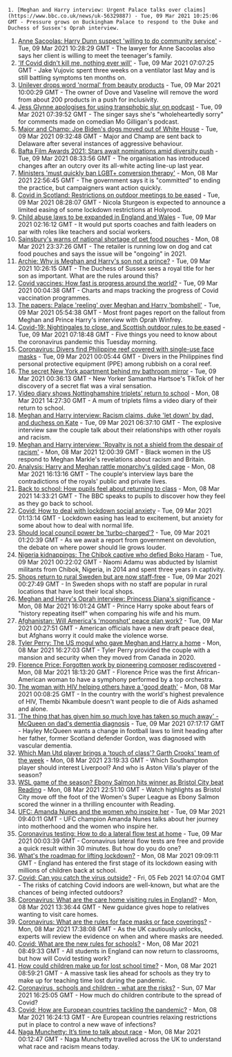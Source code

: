
    1. [Meghan and Harry interview: Urgent Palace talks over claims](https://www.bbc.co.uk/news/uk-56329887) - Tue, 09 Mar 2021 10:25:06 GMT - Pressure grows on Buckingham Palace to respond to the Duke and Duchess of Sussex's Oprah interview.
1. [Anne Sacoolas: Harry Dunn suspect 'willing to do community service'](https://www.bbc.co.uk/news/uk-england-northamptonshire-56326406) - Tue, 09 Mar 2021 10:28:29 GMT - The lawyer for Anne Sacoolas also says her client is willing to meet the teenager's family.
1. ['If Covid didn't kill me, nothing ever will'](https://www.bbc.co.uk/news/health-56324826) - Tue, 09 Mar 2021 07:07:25 GMT - Jake Vujovic spent three weeks on a ventilator last May and is still battling symptoms ten months on.
1. [Unilever drops word 'normal' from beauty products](https://www.bbc.co.uk/news/business-56331524) - Tue, 09 Mar 2021 10:00:29 GMT - The owner of Dove and Vaseline will remove the word from about 200 products in a push for inclusivity.
1. [Jess Glynne apologises for using transphobic slur on podcast](https://www.bbc.co.uk/news/newsbeat-56329180) - Tue, 09 Mar 2021 07:39:52 GMT - The singer says she's "wholeheartedly sorry" for comments made on comedian Mo Gilligan's podcast.
1. [Major and Champ: Joe Biden's dogs moved out of White House](https://www.bbc.co.uk/news/world-us-canada-56331268) - Tue, 09 Mar 2021 09:32:48 GMT - Major and Champ are sent back to Delaware after several instances of aggressive behaviour.
1. [Bafta Film Awards 2021: Stars await nominations amid diversity push](https://www.bbc.co.uk/news/entertainment-arts-56319617) - Tue, 09 Mar 2021 08:33:56 GMT - The organisation has introduced changes after an outcry over its all-white acting line-up last year.
1. [Ministers 'must quickly ban LGBT+ conversion therapy'](https://www.bbc.co.uk/news/uk-politics-56284422) - Mon, 08 Mar 2021 22:56:45 GMT - The government says it is "committed" to ending the practice, but campaigners want action quickly.
1. [Covid in Scotland: Restrictions on outdoor meetings to be eased](https://www.bbc.co.uk/news/uk-scotland-56321402) - Tue, 09 Mar 2021 08:28:07 GMT - Nicola Sturgeon is expected to announce a limited easing of some lockdown restrictions at Holyrood.
1. [Child abuse laws to be expanded in England and Wales](https://www.bbc.co.uk/news/uk-56328874) - Tue, 09 Mar 2021 02:16:12 GMT - It would put sports coaches and faith leaders on par with roles like teachers and social workers.
1. [Sainsbury's warns of national shortage of pet food pouches](https://www.bbc.co.uk/news/business-56328860) - Mon, 08 Mar 2021 23:37:26 GMT - The retailer is running low on dog and cat food pouches and says the issue will be "ongoing" in 2021.
1. [Archie: Why is Meghan and Harry's son not a prince?](https://www.bbc.co.uk/news/uk-56325934) - Tue, 09 Mar 2021 10:26:15 GMT - The Duchess of Sussex sees a royal title for her son as important. What are the rules around this?
1. [Covid vaccines: How fast is progress around the world?](https://www.bbc.co.uk/news/world-56237778) - Tue, 09 Mar 2021 00:04:38 GMT - Charts and maps tracking the progress of Covid vaccination programmes.
1. [The papers: Palace 'reeling' over Meghan and Harry 'bombshell'](https://www.bbc.co.uk/news/blogs-the-papers-56328870) - Tue, 09 Mar 2021 05:54:38 GMT - Most front pages report on the fallout from Meghan and Prince Harry's interview with Oprah Winfrey.
1. [Covid-19: Nightingales to close, and Scottish outdoor rules to be eased](https://www.bbc.co.uk/news/uk-56330465) - Tue, 09 Mar 2021 07:18:48 GMT - Five things you need to know about the coronavirus pandemic this Tuesday morning.
1. [Coronavirus: Divers find Philippine reef covered with single-use face masks](https://www.bbc.co.uk/news/world-asia-56322369) - Tue, 09 Mar 2021 00:05:44 GMT - Divers in the Philippines find personal protective equipment (PPE) among rubbish on a coral reef.
1. [The secret New York apartment behind my bathroom mirror](https://www.bbc.co.uk/news/world-us-canada-56324046) - Tue, 09 Mar 2021 00:36:13 GMT - New Yorker Samantha Hartsoe's TikTok of her discovery of a secret flat was a viral sensation.
1. [Video diary shows Nottinghamshire triplets' return to school](https://www.bbc.co.uk/news/uk-england-nottinghamshire-56324013) - Mon, 08 Mar 2021 14:27:30 GMT - A mum of triplets films a video diary of their return to school.
1. [Meghan and Harry interview: Racism claims, duke 'let down' by dad, and duchess on Kate](https://www.bbc.co.uk/news/uk-56316659) - Tue, 09 Mar 2021 06:37:10 GMT - The explosive interview saw the couple talk about their relationships with other royals and racism.
1. [Meghan and Harry interview: 'Royalty is not a shield from the despair of racism'](https://www.bbc.co.uk/news/world-us-canada-56320101) - Mon, 08 Mar 2021 12:00:39 GMT - Black women in the US respond to Meghan Markle's revelations about racism and Britain.
1. [Analysis: Harry and Meghan rattle monarchy's gilded cage](https://www.bbc.co.uk/news/uk-56326048) - Mon, 08 Mar 2021 16:13:16 GMT - The couple's interview lays bare the contradictions of the royals' public and private lives.
1. [Back to school: How pupils feel about returning to class](https://www.bbc.co.uk/news/uk-england-suffolk-56321188) - Mon, 08 Mar 2021 14:33:21 GMT - The BBC speaks to pupils to discover how they feel as they go back to school.
1. [Covid: How to deal with lockdown social anxiety](https://www.bbc.co.uk/news/newsbeat-56323453) - Tue, 09 Mar 2021 01:13:14 GMT - Lockdown easing has lead to excitement, but anxiety for some about how to deal with normal life.
1. [Should local council power be 'turbo-charged'?](https://www.bbc.co.uk/news/uk-politics-56324395) - Tue, 09 Mar 2021 01:20:39 GMT - As we await a report from government on devolution, the debate on where power should lie grows louder.
1. [Nigeria kidnappings: The Chibok captive who defied Boko Haram](https://www.bbc.co.uk/news/world-africa-56321789) - Tue, 09 Mar 2021 00:22:02 GMT - Naomi Adamu was abducted by Islamist militants from Chibok, Nigeria, in 2014 and spent three years in captivity.
1. [Shops return to rural Sweden but are now staff-free](https://www.bbc.co.uk/news/business-56237988) - Tue, 09 Mar 2021 00:27:49 GMT - In Sweden shops with no staff are popular in rural locations that have lost their local shops.
1. [Meghan and Harry's Oprah interview: Princess Diana's significance](https://www.bbc.co.uk/news/newsbeat-49905596) - Mon, 08 Mar 2021 16:01:24 GMT - Prince Harry spoke about fears of "history repeating itself" when comparing his wife and his mum.
1. [Afghanistan: Will America's 'moonshot' peace plan work?](https://www.bbc.co.uk/news/world-asia-56322062) - Tue, 09 Mar 2021 00:27:51 GMT - American officials have a new draft peace deal, but Afghans worry it could make the violence worse.
1. [Tyler Perry: The US mogul who gave Meghan and Harry a home](https://www.bbc.co.uk/news/world-us-canada-56320290) - Mon, 08 Mar 2021 16:27:03 GMT - Tyler Perry provided the couple with a mansion and security when they moved from Canada in 2020.
1. [Florence Price: Forgotten work by pioneering composer rediscovered](https://www.bbc.co.uk/news/entertainment-arts-56322440) - Mon, 08 Mar 2021 18:13:20 GMT - Florence Price was the first African-American woman to have a symphony performed by a top orchestra.
1. [The woman with HIV helping others have a 'good death'](https://www.bbc.co.uk/news/stories-56282751) - Mon, 08 Mar 2021 00:08:25 GMT - In the country with the world's highest prevalence of HIV, Thembi Nkambule doesn't want people to die of Aids ashamed and alone.
1. ['The thing that has given him so much love has taken so much away' - McQueen on dad's dementia diagnosis](https://www.bbc.co.uk/sport/football/56324874) - Tue, 09 Mar 2021 07:17:17 GMT - Hayley McQueen wants a change in football laws to limit heading after her father, former Scotland defender Gordon, was diagnosed with vascular dementia.
1. [Which Man Utd player brings a 'touch of class'? Garth Crooks' team of the week](https://www.bbc.co.uk/sport/football/56324917) - Mon, 08 Mar 2021 23:19:33 GMT - Which Southampton player should interest Liverpool? And who is Aston Villa's player of the season?
1. [WSL game of the season? Ebony Salmon hits winner as Bristol City beat Reading](https://www.bbc.co.uk/sport/av/football/56329080) - Mon, 08 Mar 2021 22:51:10 GMT - Watch highlights as Bristol City move off the foot of the Women's Super League as Ebony Salmon scored the winner in a thrilling encounter with Reading.
1. [UFC: Amanda Nunes and the women who inspire her](https://www.bbc.co.uk/sport/av/mixed-martial-arts/56327713) - Tue, 09 Mar 2021 09:40:11 GMT - UFC champion Amanda Nunes talks about her journey into motherhood and the women who inspire her.
1. [Coronavirus testing: How to do a lateral flow test at home](https://www.bbc.co.uk/news/health-56326456) - Tue, 09 Mar 2021 00:03:39 GMT - Coronavirus lateral flow tests are free and provide a quick result within 30 minutes. But how do you do one?
1. [What's the roadmap for lifting lockdown?](https://www.bbc.co.uk/news/explainers-52530518) - Mon, 08 Mar 2021 09:09:11 GMT - England has entered the first stage of its lockdown easing with millions of children back at school.
1. [Covid: Can you catch the virus outside?](https://www.bbc.co.uk/news/explainers-55680305) - Fri, 05 Feb 2021 14:07:04 GMT - The risks of catching Covid indoors are well-known, but what are the chances of being infected outdoors?
1. [Coronavirus: What are the care home visiting rules in England?](https://www.bbc.co.uk/news/explainers-53503712) - Mon, 08 Mar 2021 13:36:44 GMT - New guidance gives hope to relatives wanting to visit care homes.
1. [Coronavirus: What are the rules for face masks or face coverings?](https://www.bbc.co.uk/news/health-51205344) - Mon, 08 Mar 2021 17:38:08 GMT - As the UK cautiously unlocks, experts will review the evidence on when and where masks are needed.
1. [Covid: What are the new rules for schools?](https://www.bbc.co.uk/news/education-51643556) - Mon, 08 Mar 2021 08:49:33 GMT - All students in England can now return to classrooms, but how will Covid testing work?
1. [How could children make up for lost school time?](https://www.bbc.co.uk/news/explainers-55938837) - Mon, 08 Mar 2021 08:59:21 GMT - A massive task lies ahead for schools as they try to make up for teaching time lost during the pandemic.
1. [Coronavirus, schools and children - what are the risks?](https://www.bbc.co.uk/news/health-52003804) - Sun, 07 Mar 2021 16:25:05 GMT - How much do children contribute to the spread of Covid?
1. [Covid: How are European countries tackling the pandemic?](https://www.bbc.co.uk/news/explainers-53640249) - Mon, 08 Mar 2021 16:24:13 GMT - Are European countries relaxing restrictions put in place to control a new wave of infections?
1. [Naga Munchetty: It’s time to talk about race](https://www.bbc.co.uk/news/stories-56253480) - Mon, 08 Mar 2021 00:12:47 GMT - Naga Munchetty travelled across the UK to understand what race and racism means today.


